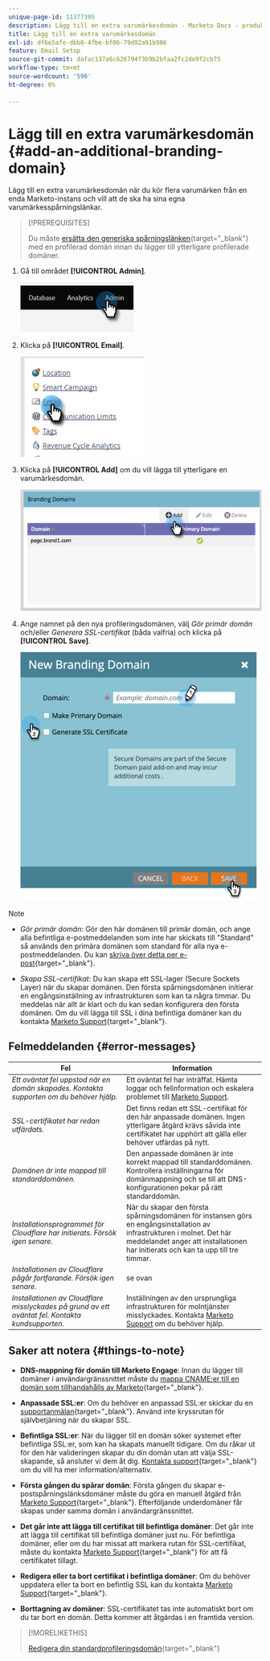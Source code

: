 ```yaml
---
unique-page-id: 11377395
description: Lägg till en extra varumärkesdomän - Marketo Docs - produktdokumentation
title: Lägg till en extra varumärkesdomän
exl-id: df6e5afe-dbb0-4fbe-bf06-79d92a91b986
feature: Email Setup
source-git-commit: dafac137a6c626794f3b9b2bfaa2fc2de9f2cb75
workflow-type: tm+mt
source-wordcount: '598'
ht-degree: 0%

---
```


# Lägg till en extra varumärkesdomän {#add-an-additional-branding-domain}

Lägg till en extra varumärkesdomän när du kör flera varumärken från en enda Marketo-instans och vill att de ska ha sina egna varumärkesspårningslänkar.

>[!PREREQUISITES]
>
>Du måste [ersätta den generiska spårningslänken](/help/marketo/product-docs/administration/email-setup/add-multiple-branding-domains/edit-your-default-branding-domain.md){target="_blank"} med en profilerad domän innan du lägger till ytterligare profilerade domäner.

1. Gå till området **[!UICONTROL Admin]**.

   ![](assets/add-an-additional-branding-domain-1.png)

1. Klicka på **[!UICONTROL Email]**.

   ![](assets/add-an-additional-branding-domain-2.png)

1. Klicka på **[!UICONTROL Add]** om du vill lägga till ytterligare en varumärkesdomän.

   ![](assets/add-an-additional-branding-domain-3.png)

1. Ange namnet på den nya profileringsdomänen, välj _Gör primär domän_ och/eller _Generera SSL-certifikat_ (båda valfria) och klicka på **[!UICONTROL Save]**.

   ![](assets/add-an-additional-branding-domain-4.png)

>[!NOTE]
>
>* _Gör primär domän_: Gör den här domänen till primär domän, och ange alla befintliga e-postmeddelanden som inte har skickats till &quot;Standard&quot; så används den primära domänen som standard för alla nya e-postmeddelanden. Du kan [skriva över detta per e-post](/help/marketo/product-docs/administration/email-setup/add-multiple-branding-domains/overwrite-primary-domain-for-emails.md){target="_blank"}.
>
>* _Skapa SSL-certifikat_: Du kan skapa ett SSL-lager (Secure Sockets Layer) när du skapar domänen. Den första spårningsdomänen initierar en engångsinställning av infrastrukturen som kan ta några timmar. Du meddelas när allt är klart och du kan sedan konfigurera den första domänen. Om du vill lägga till SSL i dina befintliga domäner kan du kontakta [Marketo Support](https://nation.marketo.com/t5/support/ct-p/Support){target="_blank"}.

## Felmeddelanden {#error-messages}

<table><thead>
  <tr>
    <th>Fel</th>
    <th>Information</th>
  </tr></thead>
<tbody>
  <tr>
    <td><i>Ett oväntat fel uppstod när en domän skapades. Kontakta supporten om du behöver hjälp.</i></td>
    <td>Ett oväntat fel har inträffat. Hämta loggar och felinformation och eskalera problemet till <a href="https://nation.marketo.com/t5/support/ct-p/Support" target="_blank">Marketo Support</a>.</td>
  </tr>
  <tr>
    <td><i>SSL-certifikatet har redan utfärdats.</i></td>
    <td>Det finns redan ett SSL-certifikat för den här anpassade domänen. Ingen ytterligare åtgärd krävs såvida inte certifikatet har upphört att gälla eller behöver utfärdas på nytt.</td>
  </tr>
  <tr>
    <td><i>Domänen är inte mappad till standarddomänen.</i></td>
    <td>Den anpassade domänen är inte korrekt mappad till standarddomänen. Kontrollera inställningarna för domänmappning och se till att DNS-konfigurationen pekar på rätt standarddomän.</td>
  </tr>
  <tr>
    <td><i>Installationsprogrammet för Cloudflare har initierats. Försök igen senare.</i></td>
    <td>När du skapar den första spårningsdomänen för instansen görs en engångsinstallation av infrastrukturen i molnet. Det här meddelandet anger att installationen har initierats och kan ta upp till tre timmar.</td>
  </tr>
  <tr>
    <td><i>Installationen av Cloudflare pågår fortfarande. Försök igen senare.</i></td>
    <td>se ovan</td>
  </tr>
  <tr>
    <td><i>Installationen av Cloudflare misslyckades på grund av ett oväntat fel. Kontakta kundsupporten.</i></td>
    <td>Inställningen av den ursprungliga infrastrukturen för molntjänster misslyckades. Kontakta <a href="https://nation.marketo.com/t5/support/ct-p/Support" target="_blank">Marketo Support</a> om du behöver hjälp.</td>
  </tr>
</tbody></table>

## Saker att notera {#things-to-note}

* **DNS-mappning för domän till Marketo Engage**: Innan du lägger till domäner i användargränssnittet måste du [mappa CNAME:er till en domän som tillhandahålls av Marketo](https://experienceleague.adobe.com/en/docs/marketo/using/getting-started/initial-setup/setup-steps#customize-your-landing-page-urls-with-a-cname){target="_blank"}.

* **Anpassade SSL:er**: Om du behöver en anpassad SSL:er skickar du en [supportanmälan](https://nation.marketo.com/t5/support/ct-p/Support){target="_blank"}. Använd inte kryssrutan för självbetjäning när du skapar SSL.

* **Befintliga SSL:er**: När du lägger till en domän söker systemet efter befintliga SSL:er, som kan ha skapats manuellt tidigare. Om du råkar ut för den här valideringen skapar du din domän utan att välja SSL-skapande, så ansluter vi dem åt dig. [Kontakta support](https://nation.marketo.com/t5/support/ct-p/Support){target="_blank"} om du vill ha mer information/alternativ.

* **Första gången du spårar domän**: Första gången du skapar e-postspårningslänksdomäner måste du göra en manuell åtgärd från [Marketo Support](https://nation.marketo.com/t5/support/ct-p/Support){target="_blank"}. Efterföljande underdomäner får skapas under samma domän i användargränssnittet.

* **Det går inte att lägga till certifikat till befintliga domäner**: Det går inte att lägga till certifikat till befintliga domäner just nu. För befintliga domäner, eller om du har missat att markera rutan för SSL-certifikat, måste du kontakta [Marketo Support](https://nation.marketo.com/t5/support/ct-p/Support){target="_blank"} för att få certifikatet tillagt.

* **Redigera eller ta bort certifikat i befintliga domäner**: Om du behöver uppdatera eller ta bort en befintlig SSL kan du kontakta [Marketo Support](https://nation.marketo.com/t5/support/ct-p/Support){target="_blank"}.

* **Borttagning av domäner**: SSL-certifikatet tas inte automatiskt bort om du tar bort en domän. Detta kommer att åtgärdas i en framtida version.

>[!MORELIKETHIS]
>
>[Redigera din standardprofileringsdomän](/help/marketo/product-docs/administration/email-setup/add-multiple-branding-domains/edit-your-default-branding-domain.md){target="_blank"}
